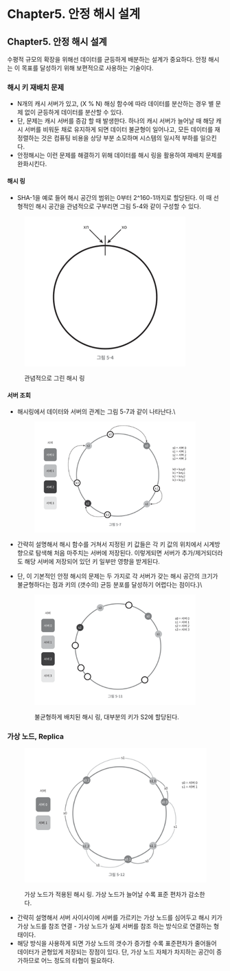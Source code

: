 # Chapter5. 안정 해시 설계

## Chapter5. 안정 해시 설계

수평적 규모의 확장을 위해선 데이터를 균등하게 배분하는 설계가 중요하다. 안정 해시는 이 목표를 달성하기 위해 보편적으로 사용하는 기술이다.

### 해시 키 재배치 문제

* N개의 캐시 서버가 있고, (X % N) 해싱 함수에 따라 데이터를 분산하는 경우 별 문제 없이 균등하게 데이터를 분산할 수 있다.
* 단, 문제는 캐시 서버를 증감 할 때 발생한다. 하나의 캐시 서버가 늘어날 때 해당 캐시 서버를 비워둔 채로 유지하게 되면 데이터 불균형이 일어나고, 모든 데이터를 재정렬하는 것은 컴퓨팅 비용을 상당 부분 소모하며 시스템의 일시적 부하를 일으킨다.
* 안정해시는 이런 문제를 해결하기 위해 데이터를 해시 링을 활용하여 재배치 문제를 완화시킨다.

#### 해시 링

* SHA-1을 예로 들어 해시 공간의 범위는 0부터 2^160-1까지로 할당된다. 이 때 선형적인 해시 공간을 관념적으로 구부리면 그림 5-4와 같이 구성할 수 있다.

<figure><img src="../.gitbook/assets/image (11).png" alt="" width="375"><figcaption><p>관념적으로 그린 해시 링</p></figcaption></figure>

#### 서버 조회

*   해시링에서 데이터와 서버의 관계는 그림 5-7과 같이 나타난다.\


    <figure><img src="../.gitbook/assets/image (12).png" alt="" width="375"><figcaption></figcaption></figure>
* 간략히 설명해서 해시 함수를 거쳐서 지정된 키 값들은 각 키 값의 위치에서 시계방향으로 탐색해 처음 마주치는 서버에 저장된다. 이렇게되면 서버가 추가/제거되더라도 해당 서버에 저장되어 있던 키 일부만 영향을 받게된다.
*   단, 이 기본적인 안정 해시의 문제는 두 가지로 각 서버가 갖는 해시 공간의 크기가 불균형하다는 점과 키의 (갯수의) 균등 분포를 달성하기 어렵다는 점이다.}\


    <figure><img src="../.gitbook/assets/image (14).png" alt="" width="375"><figcaption><p>불균형하게 배치된 해시 링, 대부분의 키가 S2에 할당된다.</p></figcaption></figure>

### 가상 노드, Replica

<figure><img src="../.gitbook/assets/image (16).png" alt="" width="563"><figcaption><p>가상 노드가 적용된 해시 링. 가상 노드가 늘어날 수록 표준 편차가 감소한다.</p></figcaption></figure>

* 간략히 설명해서 서버 사이사이에 서버를 가르키는 가상 노드를 심어두고 해시 키가 가상 노드를 참조 연결 - 가상 노드가 실제 서버를 참조 하는 방식으로 연결하는 형태이다.
* 해당 방식을 사용하게 되면 가상 노드의 갯수가 증가할 수록 표준편차가 줄어들어 데이터가 균형있게 저장되는 장점이 있다. 단, 가상 노드 자체가 차지하는 공간이 증가하므로 어느 정도의 타협이 필요하다.
